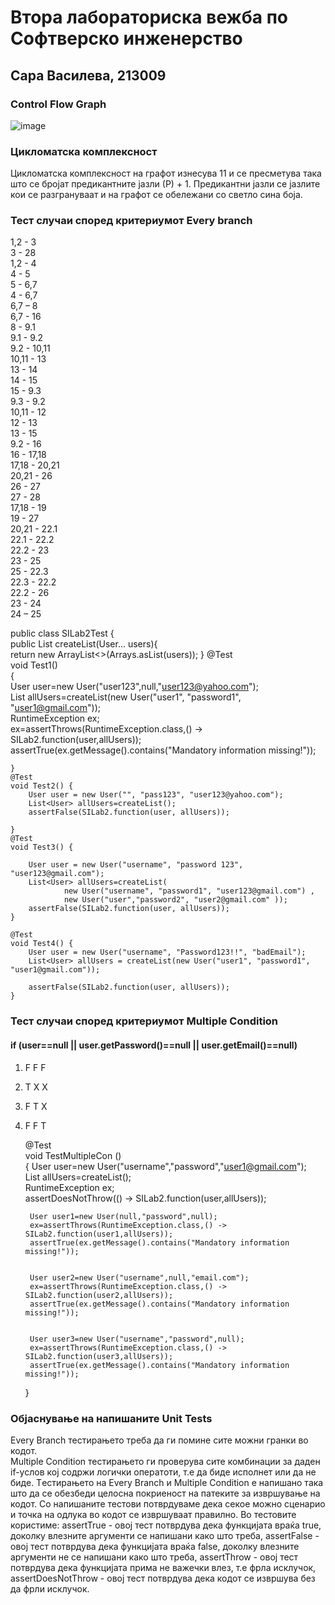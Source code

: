 # Втора лабораториска вежба по Софтверско инженерствo

## Сара Василева, 213009

### Control Flow Graph
![image](https://github.com/SaraVasileva/SI_lab2_213009/assets/127666693/bb6f6ee8-4605-4fe4-b114-d5175a3313bd)
### Цикломатска комплексност
Цикломатска комплексност на графот изнесува 11 и се пресметува така што се бројат предикантните јазли (Р) + 1. Предикантни јазли се јазлите кои се разгрануваат и на графот се обележани со светло сина боја. 

### Тест случаи според критериумот Every branch
1,2 - 3    
3 - 28  
1,2 - 4  
4 - 5                                                        
5 - 6,7                                                       
4 - 6,7                                                       
6,7 – 8                                                                        
6,7 - 16                                                                        
8 - 9.1                                                                                                 
9.1 - 9.2                                                                               
9.2 - 10,11                                                                                                     
10,11 - 13                                                                                              
13 - 14                                                                                 
14 - 15                                                                                      
15 - 9.3                                                                                                          
9.3 - 9.2                                                                                                       
10,11 - 12                                                                                           
12 - 13                                                                                                                   
13 - 15                                                                                                   
9.2 - 16                                                                                              
16 - 17,18                                                                                                                            
17,18 - 20,21                                                                                             
20,21 - 26                                                                                      
26 - 27                                                                                                   
27 - 28                                                                                          
17,18 - 19                                                                                                 
19 - 27                                                                                        
20,21 - 22.1                                                                                                               
22.1 - 22.2                                                                                     
22.2 - 23                                                                                                               
23 - 25                                                                                                                        
25 - 22.3                                                                                                                  
22.3  - 22.2                                                                                                                                     
22.2 - 26                                                                                                                                
23 - 24                                                                                                              
24 – 25  
                                                                                                                               
public class SILab2Test {                                                                                                                                          
    public List<User> createList(User... users){                                                                                                                    
        return new ArrayList<>(Arrays.asList(users)); }                                                                                                                                         @Test                                                                                                                                                                               
    void Test1()                                                                                                                       
    {                                                                                                                  
        User user=new User("user123",null,"user123@yahoo.com");                                                                                        
        List<User> allUsers=createList(new User("user1", "password1", "user1@gmail.com"));                                                                           
        RuntimeException ex;                                                                                                                
        ex=assertThrows(RuntimeException.class,() -> SILab2.function(user,allUsers));                                                                        
        assertTrue(ex.getMessage().contains("Mandatory information missing!"));                                                                                              
                                                                                                                                        
    }                                                                                                                           
    @Test                                                                                                                     
    void Test2() {
        User user = new User("", "pass123", "user123@yahoo.com");
        List<User> allUsers=createList();
        assertFalse(SILab2.function(user, allUsers));

    }
    @Test
    void Test3() {

        User user = new User("username", "password 123", "user123@gmail.com");
        List<User> allUsers=createList(
                new User("username", "password1", "user123@gmail.com") ,
                new User("user","password2", "user2@gmail.com" ));
        assertFalse(SILab2.function(user, allUsers));
    }

    @Test 
    void Test4() {
        User user = new User("username", "Password123!!", "badEmail");
        List<User> allUsers = createList(new User("user1", "password1", "user1@gmail.com"));

        assertFalse(SILab2.function(user, allUsers));
    }


### Тест случаи според критериумот Multiple Condition                                                                                      
#### if (user==null || user.getPassword()==null || user.getEmail()==null)
1) F F F
2) T X X
3) F T X
4) F F T        
  
  
   @Test                                                                                                                                                                                                
    void TestMultipleCon ()                                                                                                                           
    {
        User user=new User("username","password","user1@gmail.com");                                                                      
        List<User> allUsers=createList();                                                                                               
        RuntimeException ex;                                                                                                   
        assertDoesNotThrow(() -> SILab2.function(user,allUsers));                                                                            

       
        User user1=new User(null,"password",null);
        ex=assertThrows(RuntimeException.class,() -> SILab2.function(user1,allUsers));
        assertTrue(ex.getMessage().contains("Mandatory information missing!"));

       
        User user2=new User("username",null,"email.com");
        ex=assertThrows(RuntimeException.class,() -> SILab2.function(user2,allUsers));
        assertTrue(ex.getMessage().contains("Mandatory information missing!"));


        User user3=new User("username","password",null);
        ex=assertThrows(RuntimeException.class,() -> SILab2.function(user3,allUsers));
        assertTrue(ex.getMessage().contains("Mandatory information missing!"));
    }


### Објаснување на напишаните Unit Tests                                                                                      
Еvery Branch тестирањето треба да ги помине сите можни гранки во кодот.                                                                                              
Multiple Condition тестирањето ги проверува сите комбинации за даден if-услов кој содржи логички оператоти, т.е да биде исполнет или да не биде.                                           Tестирањето на Еvery Branch и Multiple Condition е напишано така што да се обезбеди целосна покриеност на патеките за извршување на кодот. Со напишаните тестови потврдуваме дека секое можно сценарио и точка на одлука во кодот се извршуваат правилно. Во тестовите користиме:                                                                                                    assertTrue - овој тест потврдува дека функцијата враќа true, доколку влезните аргументи се напишани како што треба,                                                                         assertFalse - овој тест потврдува дека функцијата враќа false, доколку влезните аргументи не се напишани како што треба,                                                                     assertThrow - овој тест потврдува дека функцијата прима не важечки влез, т.е фрла исклучок,                                                                                                  assertDoesNotThrow - овој тест потврдува дека кодот се извршува без да фрли исклучок.

